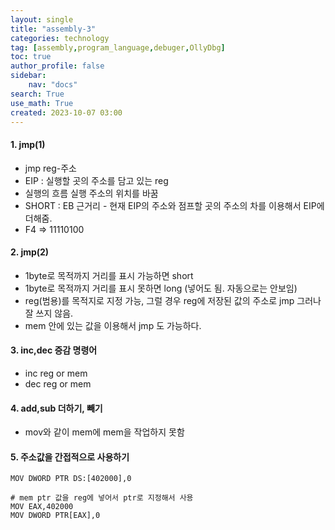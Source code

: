 ```yaml
---
layout: single
title: "assembly-3"
categories: technology
tag: [assembly,program_language,debuger,OllyDbg]
toc: true
author_profile: false
sidebar:
    nav: "docs"
search: True
use_math: True
created: 2023-10-07 03:00
---
```


#### 1. jmp(1)
- jmp reg-주소
- EIP : 실행할 곳의 주소를 담고 있는 reg
- 실행의 흐름 실행 주소의 위치를 바꿈
- SHORT : EB  근거리 - 현재 EIP의 주소와 점프할 곳의 주소의 차를 이용해서 EIP에 더해줌.
- F4 => 11110100

#### 2. jmp(2)
- 1byte로 목적까지 거리를 표시 가능하면 short
- 1byte로 목적까지 거리를 표시 못하면 long (넣어도 됨. 자동으로는 안보임)
- reg(범용)를 목적지로 지정 가능, 그럴 경우 reg에 저장된 값의 주소로 jmp 그러나 잘 쓰지 않음.
- mem 안에 있는 값을 이용해서 jmp 도 가능하다.

#### 3. inc,dec 증감 명령어
- inc reg or mem
- dec reg or mem

#### 4. add,sub 더하기, 빼기
- mov와 같이 mem에 mem을 작업하지 못함

#### 5. 주소값을 간접적으로 사용하기
```assembly
MOV DWORD PTR DS:[402000],0

# mem ptr 값을 reg에 넣어서 ptr로 지정해서 사용
MOV EAX,402000
MOV DWORD PTR[EAX],0
```

